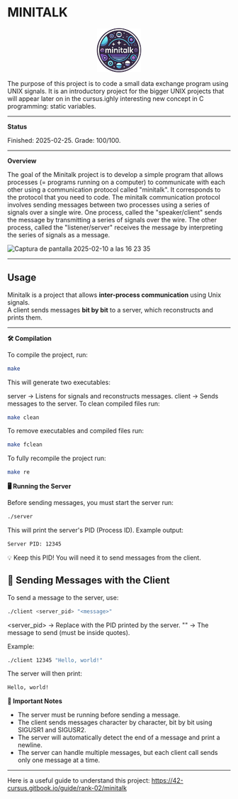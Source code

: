 # MINITALK

<p align="center">
  <a href="https://github.com/Albertoocbs/minitalk">
    <img src="https://github.com/Albertoocbs/minitalk/blob/main/minitalk.png" width="100"/>
  </a>
</p>

The purpose of this project is to code a small data exchange program using UNIX signals. It is an introductory project for the bigger UNIX projects that will appear later on in the cursus.ighly interesting new concept in C programming: static variables.</small>

---
**Status**

Finished: 2025-02-25. Grade: 100/100.

-------
**Overview**

The goal of the Minitalk project is to develop a simple program that allows processes (= programs running on a computer) to communicate with each other using a communication protocol called "minitalk". It corresponds to the protocol that you need to code.
The minitalk communication protocol involves sending messages between two processes using a series of signals over a single wire. 
One process, called the "speaker/client" sends the message by transmitting a series of signals over the wire. 
The other process, called the "listener/server" receives the message by interpreting the series of signals as a message.

![Captura de pantalla 2025-02-10 a las 16 23 35](https://github.com/user-attachments/assets/64fdfc54-16f5-4ff8-8f60-29cf01ad1e78)

-------

 ## **Usage**

Minitalk is a project that allows **inter-process communication** using Unix signals.  
A client sends messages **bit by bit** to a server, which reconstructs and prints them.

---

**🛠️ Compilation**

To compile the project, run:
```sh
make
```

This will generate two executables:

server → Listens for signals and reconstructs messages.
client → Sends messages to the server.
To clean compiled files run:
```sh
make clean
```

To remove executables and compiled files run:
```sh
make fclean
```

To fully recompile the project run:
```sh
make re
```

**🖥️ Running the Server**

Before sending messages, you must start the server run:
```sh
./server
```

This will print the server's PID (Process ID).
Example output:
```sh
Server PID: 12345
```

💡 Keep this PID! You will need it to send messages from the client.

## 📡 Sending Messages with the Client
To send a message to the server, use:
```sh
./client <server_pid> "<message>"
```

<server_pid> → Replace with the PID printed by the server.
"<message>" → The message to send (must be inside quotes).

Example:
```sh
./client 12345 "Hello, world!"
```

The server will then print:
```sh
Hello, world!
```

**📌 Important Notes**
 - The server must be running before sending a message.
 - The client sends messages character by character, bit by bit using SIGUSR1 and SIGUSR2.
 - The server will automatically detect the end of a message and print a newline.
 - The server can handle multiple messages, but each client call sends only one message at a time.

------

Here is a useful guide to understand this project: https://42-cursus.gitbook.io/guide/rank-02/minitalk
